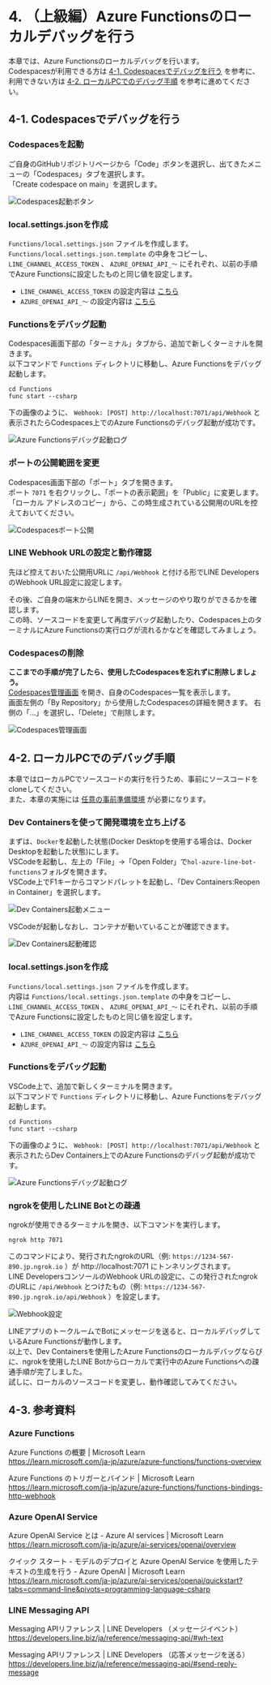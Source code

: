 # 4. （上級編）Azure Functionsのローカルデバッグを行う
本章では、Azure Functionsのローカルデバッグを行います。  
Codespacesが利用できる方は [4-1. Codespacesでデバッグを行う](#4-1-codespacesでデバッグを行う) を参考に、利用できない方は [4-2. ローカルPCでのデバッグ手順](#4-2-ローカルpcでのデバッグ手順) を参考に進めてください。

## 4-1. Codespacesでデバッグを行う
### Codespacesを起動
ご自身のGitHubリポジトリページから「Code」ボタンを選択し、出てきたメニューの「Codespaces」タブを選択します。  
「Create codespace on main」を選択します。

![Codespaces起動ボタン](images/debug_codespaces_1.png)

### local.settings.jsonを作成
`Functions/local.settings.json` ファイルを作成します。  
`Functions/local.settings.json.template` の中身をコピーし、 `LINE_CHANNEL_ACCESS_TOKEN` 、 `AZURE_OPENAI_API_～` にそれぞれ、以前の手順でAzure Functionsに設定したものと同じ値を設定します。

- `LINE_CHANNEL_ACCESS_TOKEN` の設定内容は [こちら](./2-create-linebot.md#アプリケーション設定にlineチャネルアクセストークンを追加)
- `AZURE_OPENAI_API_～` の設定内容は [こちら](./3-update-reply-from-openai.md#アプリケーション設定の追加)

### Functionsをデバッグ起動
Codespaces画面下部の「ターミナル」タブから、追加で新しくターミナルを開きます。  
以下コマンドで `Functions` ディレクトリに移動し、Azure Functionsをデバッグ起動します。

```
cd Functions
func start --csharp
```

下の画像のように、 `Webhook: [POST] http://localhost:7071/api/Webhook` と表示されたらCodespaces上でのAzure Functionsのデバッグ起動が成功です。

![Azure Functionsデバッグ起動ログ](images/debug_codespaces_2.png)

### ポートの公開範囲を変更
Codespaces画面下部の「ポート」タブを開きます。  
ポート `7071` を右クリックし、「ポートの表示範囲」を「Public」に変更します。  
「ローカル アドレスのコピー」から、この時生成されている公開用のURLを控えておいてください。

![Codespacesポート公開](images/debug_codespaces_3.png)

### LINE Webhook URLの設定と動作確認
先ほど控えておいた公開用URLに `/api/Webhook` と付ける形でLINE DevelopersのWebhook URL設定に設定します。

その後、ご自身の端末からLINEを開き、メッセージのやり取りができるかを確認します。  
この時、ソースコードを変更して再度デバッグ起動したり、Codespaces上のターミナルにAzure Functionsの実行ログが流れるかなどを確認してみましょう。

### Codespacesの削除
**ここまでの手順が完了したら、使用したCodespacesを忘れずに削除しましょう。**  
[Codespaces管理画面](https://github.com/codespaces) を開き、自身のCodespaces一覧を表示します。  
画面左側の「By Repository」から使用したCodespacesの詳細を開きます。
右側の「…」を選択し、「Delete」で削除します。

![Codespaces管理画面](images/debug_codespaces_4.png)

## 4-2. ローカルPCでのデバッグ手順
本章ではローカルPCでソースコードの実行を行うため、事前にソースコードをcloneしてください。  
また、本章の実施には [任意の事前準備環境](./../README.md#任意上級編のローカルデバッグを行いたい方向け) が必要になります。

### Dev Containersを使って開発環境を立ち上げる
まずは、`Docker`を起動した状態(Docker Desktopを使用する場合は、Docker Desktopを起動した状態)にします。  
VSCodeを起動し、左上の「File」→「Open Folder」で`hol-azure-line-bot-functions`フォルダを開きます。  
VSCode上でF1キーからコマンドパレットを起動し、「Dev Containers:Reopen in Container」を選択します。

![Dev Containers起動メニュー](images/devcontainer_start_1.png)

VSCodeが起動しなおし、コンテナが動いていることが確認できます。

![Dev Containers起動確認](images/devcontainer_start_2.png)

### local.settings.jsonを作成
`Functions/local.settings.json` ファイルを作成します。  
内容は `Functions/local.settings.json.template` の中身をコピーし、 `LINE_CHANNEL_ACCESS_TOKEN` 、 `AZURE_OPENAI_API_～` にそれぞれ、以前の手順でAzure Functionsに設定したものと同じ値を設定します。

- `LINE_CHANNEL_ACCESS_TOKEN` の設定内容は [こちら](./2-create-linebot.md#アプリケーション設定にlineチャネルアクセストークンを追加)
- `AZURE_OPENAI_API_～` の設定内容は [こちら](./3-update-reply-from-openai.md#3-4-環境変数の設定)

### Functionsをデバッグ起動
VSCode上で、追加で新しくターミナルを開きます。  
以下コマンドで `Functions` ディレクトリに移動し、Azure Functionsをデバッグ起動します。

```
cd Functions
func start --csharp
```

下の画像のように、 `Webhook: [POST] http://localhost:7071/api/Webhook` と表示されたらDev Containers上でのAzure Functionsのデバッグ起動が成功です。

![Azure Functionsデバッグ起動ログ](images/devcontainer_start_3.png)

### ngrokを使用したLINE Botとの疎通
ngrokが使用できるターミナルを開き、以下コマンドを実行します。

```
ngrok http 7071
```

このコマンドにより、発行されたngrokのURL（例: `https://1234-567-890.jp.ngrok.io` ）が http://localhost:7071 にトンネリングされます。  
LINE DevelopersコンソールのWebhook URLの設定に、この発行されたngrokのURLに `/api/Webhook` とつけたもの（例: `https://1234-567-890.jp.ngrok.io/api/Webhook` ）を設定します。

![Webhook設定](images/webhook-url-ngrok.png)

LINEアプリのトークルームでBotにメッセージを送ると、ローカルデバッグしているAzure Functionsが動作します。  
以上で、Dev Containersを使用したAzure Functionsのローカルデバッグならびに、ngrokを使用したLINE Botからローカルで実行中のAzure Functionsへの疎通手順が完了しました。  
試しに、ローカルのソースコードを変更し、動作確認してみてください。

## 4-3. 参考資料
### Azure Functions
Azure Functions の概要 | Microsoft Learn  
https://learn.microsoft.com/ja-jp/azure/azure-functions/functions-overview

Azure Functions のトリガーとバインド | Microsoft Learn  
https://learn.microsoft.com/ja-jp/azure/azure-functions/functions-bindings-http-webhook

### Azure OpenAI Service
Azure OpenAI Service とは - Azure AI services | Microsoft Learn  
https://learn.microsoft.com/ja-jp/azure/ai-services/openai/overview

クイック スタート - モデルのデプロイと Azure OpenAI Service を使用したテキストの生成を行う - Azure OpenAI | Microsoft Learn  
https://learn.microsoft.com/ja-jp/azure/ai-services/openai/quickstart?tabs=command-line&pivots=programming-language-csharp

### LINE Messaging API
Messaging APIリファレンス | LINE Developers （メッセージイベント）  
https://developers.line.biz/ja/reference/messaging-api/#wh-text

Messaging APIリファレンス | LINE Developers （応答メッセージを送る）  
https://developers.line.biz/ja/reference/messaging-api/#send-reply-message
